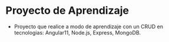 # Proyecto de Aprendizaje
- Proyecto que realice a modo de aprendizaje con un CRUD en tecnologias: Angular11, Node.js, Express, MongoDB.